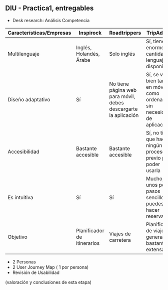 ## DIU - Practica1, entregables

- Desk research: Análisis Competencia 



| Características/Empresas |Inspirock| Roadtrippers   |  TripAdvisor    | Google Trip | Way away
| ------------- | -------- | ----------- | ----------- | -----------  | ---------- |
| Multilenguaje  | Inglés, Holandés, Árabe   | Solo inglés  | Sí, tiene una enorme cantidad de lenguajes disponibles | Sí, tiene una enorme cantidad de lenguajes disponibles | Sólo inglés y español.       | 
| Diseño adaptativo | Sí   | No tiene página web para móvil, debes descargarte la aplicación  | Sí, se ve bien tanto en móvil como ordenador sin necesidad de aplicaciones       | Sí, se ve bien tanto en móvil como ordenador sin necesidad de aplicaciones       | Se ve bien en móvil y en ordenador        |  
| Accesibilidad | Bastante accesible   |Bastante accesible     | Sí, no tienes que hacer ningún proceso previo para poder usarla        | Moderada    | Bastante accesible      |  
| Es intuitiva  | Sí   | Sí  | Mucho, en unos pocos pasos sencillos puedes hacer reservas       | Media     | Fácil de usar        | 
| Objetivo  | Planificador de itinerarios   | Viajes de carretera | Planificador de viajes general, bastante extensa       | Planificador de viajes general, bastante extensa     |  Planificador de itinerarios      | 

- 2 Personas 
- 2 User Journey Map  ( 1 por persona)
- Revisión de Usabilidad 


(valoración y conclusiones de esta etapa)
